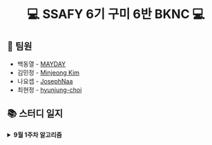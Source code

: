 <h1 align="center">💻 SSAFY 6기 구미 6반  BKNC 💻</h1>

## 👋 팀원

- 백동열 - [MAYDAY](https://github.com/micro155)
- 김민정 - [Minjeong Kim](https://github.com/Tenykim1109)
- 나요셉 - [JosephNaa](https://github.com/JosephNaa)
- 최현정 - [hyunjung-choi](https://github.com/hyunjung-choi)

## 📚 스터디 일지

<details markdown="1">
<summary><strong>9월 1주차 알고리즘</strong></summary>
<br/>

|날짜|문제 번호|문제 이름|
|:---:|:---:|:---:|
|8월 30일(월)|<a href="https://www.acmicpc.net/problem/7569" target="_blank">BOJ 7569</a>|<a href="https://www.acmicpc.net/problem/7569" target="_blank">토마토</a>|    
|8월 31일(화)|<a href="https://swexpertacademy.com/main/code/problem/problemDetail.do?contestProbId=AV15OZ4qAPICFAYD&categoryId=AV15OZ4qAPICFAYD&categoryType=CODE" target="_blank">SWEA 1247</a>|<a href="https://swexpertacademy.com/main/code/problem/problemDetail.do?contestProbId=AV15OZ4qAPICFAYD&categoryId=AV15OZ4qAPICFAYD&categoryType=CODE" target="_blank">최적경로</a>|
|9월 1일(수)|<a href="https://swexpertacademy.com/main/code/problem/problemDetail.do?contestProbId=AV15PTkqAPYCFAYD&categoryId=AV15PTkqAPYCFAYD&categoryType=CODE" target="_blank">SWEA 1248</a>|<a href="https://swexpertacademy.com/main/code/problem/problemDetail.do?contestProbId=AV15PTkqAPYCFAYD&categoryId=AV15PTkqAPYCFAYD&categoryType=CODE" target="_blank">공통 조상</a>| 
|9월 1일(수)|<a href="https://swexpertacademy.com/main/code/problem/problemDetail.do?contestProbId=AV15QRX6APsCFAYD" target="_blank">SWEA 1249</a>|<a href="https://swexpertacademy.com/main/code/problem/problemDetail.do?contestProbId=AV15QRX6APsCFAYD" target="_blank">보급로</a>|   
|9월 2일(수)|<a href="https://swexpertacademy.com/main/code/problem/problemDetail.do?contestProbId=AV15StKqAQkCFAYD" target="_blank">SWEA 1251</a>|<a href="https://swexpertacademy.com/main/code/problem/problemDetail.do?contestProbId=AV15StKqAQkCFAYD" target="_blank">하나로</a>|    
|9월 2일(목)|<a href="https://swexpertacademy.com/main/code/problem/problemDetail.do?contestProbId=AV14jJh6ACYCFAYD" target="_blank">SWEA 1221</a>|<a href="https://swexpertacademy.com/main/code/problem/problemDetail.do?contestProbId=AV14jJh6ACYCFAYD" target="_blank">GNS</a>|
|9월 2일(목)|<a href="https://swexpertacademy.com/main/code/problem/problemDetail.do?contestProbId=AV18KWf6ItECFAZN" target="_blank">SWEA 1257</a>|<a href="https://swexpertacademy.com/main/code/problem/problemDetail.do?contestProbId=AV18KWf6ItECFAZN" target="_blank">K번째 문자열</a>|

</details>
